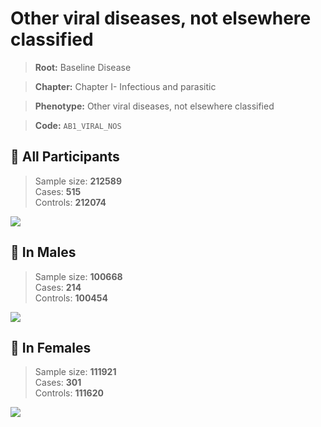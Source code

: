# Other viral diseases, not elsewhere classified

> **Root:** Baseline Disease  

> **Chapter:** Chapter I- Infectious and parasitic  

> **Phenotype:** Other viral diseases, not elsewhere classified  

> **Code:** `AB1_VIRAL_NOS`

## 🧪 All Participants  
> Sample size: **212589**  
> Cases: **515**  
> Controls: **212074**
<img src="/Disease/Figures/ALL/Baseline/AB1_VIRAL_NOS.png"/>
<CsvTable src="/Disease/Data/ALL/Baseline/LG_AB1_VIRAL_NOS.csv" label="🔍 View full results" />

## 👨 In Males  
> Sample size: **100668**  
> Cases: **214**  
> Controls: **100454**
<img src="/Disease/Figures/Male/Baseline/AB1_VIRAL_NOS.png"/>
<CsvTable src="/Disease/Data/Male/Baseline/LG_AB1_VIRAL_NOS.csv" label="🔍 View full results" />

## 👩 In Females  
> Sample size: **111921**  
> Cases: **301**  
> Controls: **111620**
<img src="/Disease/Figures/Female/Baseline/AB1_VIRAL_NOS.png"/>
<CsvTable src="/Disease/Data/Female/Baseline/LG_AB1_VIRAL_NOS.csv" label="🔍 View full results" />

